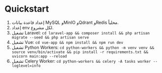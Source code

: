 # Quickstart

1. إعداد قاعدة بيانات MySQL وMinIO وQdrant وRedis محلياً.
2. إعداد env لكل مشروع.
3. تشغيل Laravel: `cd laravel-app && composer install && php artisan migrate --seed && php artisan serve`
4. تشغيل Vue: `cd vue-app && npm install && npm run dev`
5. تشغيل Python Workers: `cd python-workers && python -m venv venv && source venv/bin/activate && pip install -r requirements.txt && uvicorn main:app --reload`
6. تشغيل Celery Worker: `cd python-workers && celery -A tasks worker --loglevel=info`
